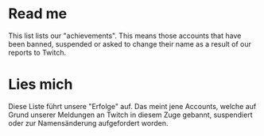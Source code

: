 # Read me

This list lists our "achievements". This means those accounts that have been banned, 
suspended or asked to change their name as a result of our reports to Twitch.

# Lies mich

Diese Liste führt unsere "Erfolge" auf. Das meint jene Accounts, welche auf Grund 
unserer Meldungen an Twitch in diesem Zuge gebannt, suspendiert oder zur Namensänderung 
aufgefordert worden.
